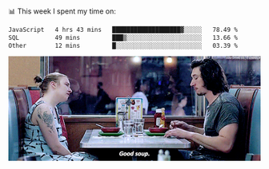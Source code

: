 📊 This week I spent my time on:
<!--START_SECTION:waka-->

```text
JavaScript   4 hrs 43 mins   ███████████████████▓░░░░░   78.49 %
SQL          49 mins         ███▒░░░░░░░░░░░░░░░░░░░░░   13.66 %
Other        12 mins         █░░░░░░░░░░░░░░░░░░░░░░░░   03.39 %
```

<!--END_SECTION:waka-->


![](goodSoup.gif)
